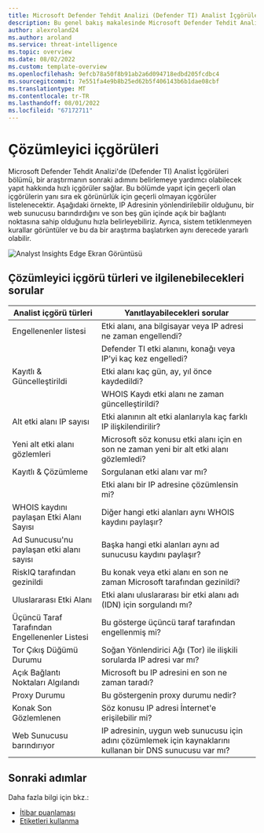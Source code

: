 ```yaml
---
title: Microsoft Defender Tehdit Analizi (Defender TI) Analist İçgörüleri
description: Bu genel bakış makalesinde Microsoft Defender Tehdit Analizi (Defender TI) analist içgörüleri özelliği hakkında bilgi edinin.
author: alexroland24
ms.author: aroland
ms.service: threat-intelligence
ms.topic: overview
ms.date: 08/02/2022
ms.custom: template-overview
ms.openlocfilehash: 9efcb78a50f8b91ab2a6d094718edbd205fcdbc4
ms.sourcegitcommit: 7e551fa4e9b8b25ed62b5f406143b6b1dae08cbf
ms.translationtype: MT
ms.contentlocale: tr-TR
ms.lasthandoff: 08/01/2022
ms.locfileid: "67172711"
---
```

# <a name="analyst-insights"></a>Çözümleyici içgörüleri

Microsoft Defender Tehdit Analizi'de (Defender TI) Analist İçgörüleri bölümü, bir araştırmanın sonraki adımını belirlemeye yardımcı olabilecek yapıt hakkında hızlı içgörüler sağlar. Bu bölümde yapıt için geçerli olan içgörülerin yanı sıra ek görünürlük için geçerli olmayan içgörüler listelenecektir. Aşağıdaki örnekte, IP Adresinin yönlendirilebilir olduğunu, bir web sunucusu barındırdığını ve son beş gün içinde açık bir bağlantı noktasına sahip olduğunu hızla belirleyebiliriz. Ayrıca, sistem tetiklenmeyen kurallar görüntüler ve bu da bir araştırma başlatırken aynı derecede yararlı olabilir.

![Analyst Insights Edge Ekran Görüntüsü](media/analystInsightsEdgeScreenshot.png)

## <a name="analyst-insight-types-and-questions-they-can-address"></a>Çözümleyici içgörü türleri ve ilgilenebilecekleri sorular

| Analist içgörü türleri                      | Yanıtlayabilecekleri sorular                                                                                                |
|--------------------------------------------|---------------------------------------------------------------------------------------------------------------------------|
| Engellenenler listesi                                | Etki alanı, ana bilgisayar veya IP adresi ne zaman engellendi?                                                                  |
|                                            | Defender TI etki alanını, konağı veya IP'yi kaç kez engelledi?                                                            |
| Kayıtlı & Güncelleştirildi                       | Etki alanı kaç gün, ay, yıl önce kaydedildi?                                                               |
|                                            | WHOIS Kaydı etki alanı ne zaman güncelleştirildi?                                                                                 |
| Alt etki alanı IP sayısı                         | Etki alanının alt etki alanlarıyla kaç farklı IP ilişkilendirilir?                                                  |
| Yeni alt etki alanı gözlemleri                 | Microsoft söz konusu etki alanı için en son ne zaman yeni bir alt etki alanı gözlemledi?                                     |
| Kayıtlı & Çözümleme | Sorgulanan etki alanı var mı?                                                                                            |
|                                            | Etki alanı bir IP adresine çözümlensin mi?                                                                                 |
| WHOIS kaydını paylaşan Etki Alanı Sayısı | Diğer hangi etki alanları aynı WHOIS kaydını paylaşır?                                                                           |
| Ad Sunucusu'nu paylaşan etki alanı sayısı  | Başka hangi etki alanları aynı ad sunucusu kaydını paylaşır?                                                                     |
| RiskIQ tarafından gezinildi                          | Bu konak veya etki alanı en son ne zaman Microsoft tarafından gezinildi?                                                                   |
| Uluslararası Etki Alanı                       | Etki alanı uluslararası bir etki alanı adı (IDN) için sorgulandı mı?                                                             |
| Üçüncü Taraf Tarafından Engellenenler Listesi                 | Bu gösterge üçüncü taraf tarafından engellenmiş mi?                                                                           |
| Tor Çıkış Düğümü Durumu                       | Soğan Yönlendirici Ağı (Tor) ile ilişkili sorularda IP adresi var mı?                                            |
| Açık Bağlantı Noktaları Algılandı                        | Microsoft bu IP adresini en son ne zaman taradı?                                                                        |
| Proxy Durumu                               | Bu göstergenin proxy durumu nedir?                                                                               |
| Konak Son Gözlemlenen                         | Söz konusu IP adresi İnternet'e erişilebilir mi?                                                                        |
| Web Sunucusu barındırıyor                         | IP adresinin, uygun web sunucusu için adını çözümlemek için kaynaklarını kullanan bir DNS sunucusu var mı? |

## <a name="next-steps"></a>Sonraki adımlar

Daha fazla bilgi için bkz.:

- [İtibar puanlaması](reputation-scoring.md)
- [Etiketleri kullanma](using-tags.md)